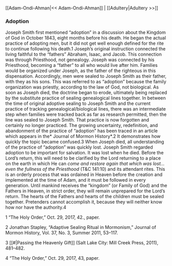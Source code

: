 [[Adam-Ondi-Ahman|<< Adam-Ondi-Ahman]]  |  [[Adultery|Adultery >>]]

### Adoption
Joseph Smith first mentioned “adoption” in a discussion about the Kingdom of God in October 1843, eight months before his death. He began the actual practice of adopting men, but it did not get well enough defined for the rite to continue following his death.1 Joseph’s original instruction connected the living faithful to the “fathers” Abraham, Isaac, and Jacob. This connection was through Priesthood, not genealogy. Joseph was connected by his Priesthood, becoming a “father” to all who would live after him. Families would be organized under Joseph, as the father of the righteous in this dispensation. Accordingly, men were sealed to Joseph Smith as their father, with they as his sons. This was referred to as “adoption” because the family organization was priestly, according to the law of God, not biological. As soon as Joseph died, the doctrine began to erode, ultimately being replaced by the substitute practice of sealing genealogical lines together. In between the time of original adoptive sealing to Joseph Smith and the current practice of tracking genealogical/biological lines, there was an intermediate step when families were tracked back as far as research permitted, then the line was sealed to Joseph Smith. That practice is now forgotten and certainly no longer practiced. The growing uncertainty, redefinition, and abandonment of the practice of “adoption” has been traced in an article which appears in the* Journal of Mormon History*.2 It demonstrates how quickly the topic became confused.3 When Joseph died, all understanding of the practice of “adoption” was quickly lost. Joseph Smith regarded adoption to be important for salvation. It was lost when he died. Before the Lord’s return, this will need to be clarified by the Lord returning to a place on the earth in which He can *come and restore again that which was lost…even the fullness of the Priesthood* (T&C 141:10) and its attendant rites. This is an orderly process that was ordained in Heaven before the creation and implemented at the time of Adam, and it must be followed in every generation. Until mankind receives the “kingdom” (or Family of God) and the Fathers in Heaven, in strict order, they will remain unprepared for the Lord’s return. The hearts of the Fathers and hearts of the children must be sealed together. Pretenders cannot accomplish it, because they will neither know how nor have the authority.4



1 “The Holy Order,” Oct. 29, 2017, 42., paper.


2 Jonathan Stapley, “Adaptive Sealing Ritual in Mormonism,” Journal of Mormon History, Vol. 37, No. 3, Summer 2011, 53–117.


3
[[#|Passing the Heavenly Gift]] (Salt Lake City: Mill Creek Press, 2011), 481–482.


4 “The Holy Order,” Oct. 29, 2017, 43, paper.